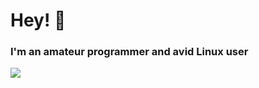 # Hey! 👋
### I'm an amateur programmer and avid Linux user

<img src="{https://github-readme-stats.vercel.app/api/top-langs/?username={theamazing0}}" />

<!--
**theamazing0/theamazing0** is a ✨ _special_ ✨ repository because its `README.md` (this file) appears on your GitHub profile.

Here are some ideas to get you started:

- 🔭 I’m currently working on ...
- 🌱 I’m currently learning ...
- 👯 I’m looking to collaborate on ...
- 🤔 I’m looking for help with ...
- 💬 Ask me about ...
- 📫 How to reach me: ...
- 😄 Pronouns: ...
- ⚡ Fun fact: ...
-->
